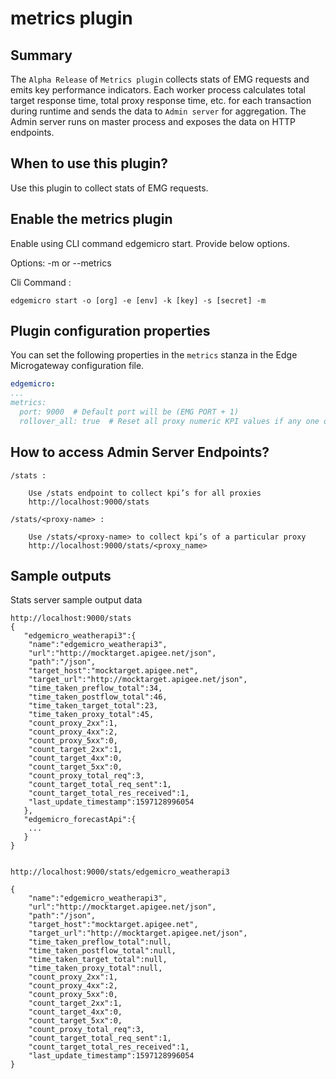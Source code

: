 # metrics plugin
 
## Summary
The `Alpha Release` of `Metrics plugin` collects stats of EMG requests and emits key performance indicators. Each worker process calculates total target response time, total proxy response time, etc. for each transaction during runtime and sends the data to `Admin server` for aggregation.
The Admin server runs on master process and exposes the data on HTTP endpoints.
 
## When to use this plugin?
Use this plugin to collect stats of EMG requests.

## Enable the metrics plugin 
Enable using CLI command edgemicro start. Provide below options.
 
Options: 
-m or --metrics  
 
Cli Command :
``` 
edgemicro start -o [org] -e [env] -k [key] -s [secret] -m
```

## Plugin configuration properties 
You can set the following properties in the `metrics` stanza in the Edge Microgateway configuration file.
 
```yaml
edgemicro: 
...
metrics:  
  port: 9000  # Default port will be (EMG PORT + 1)
  rollover_all: true  # Reset all proxy numeric KPI values if any one of the values of the proxy has reached max numeric value.

```

## How to access Admin Server Endpoints?
 
    /stats :

        Use /stats endpoint to collect kpi’s for all proxies 
        http://localhost:9000/stats 
 
    /stats/<proxy-name> : 
 
        Use /stats/<proxy-name> to collect kpi’s of a particular proxy  
        http://localhost:9000/stats/<proxy_name>

## Sample outputs
Stats server sample output data 

```
http://localhost:9000/stats 
{ 
   "edgemicro_weatherapi3":{ 
  	"name":"edgemicro_weatherapi3", 
  	"url":"http://mocktarget.apigee.net/json", 
  	"path":"/json", 
  	"target_host":"mocktarget.apigee.net", 
  	"target_url":"http://mocktarget.apigee.net/json", 
  	"time_taken_preflow_total":34, 
  	"time_taken_postflow_total":46, 
  	"time_taken_target_total":23, 
  	"time_taken_proxy_total":45, 
  	"count_proxy_2xx":1, 
  	"count_proxy_4xx":2, 
  	"count_proxy_5xx":0, 
  	"count_target_2xx":1, 
  	"count_target_4xx":0, 
  	"count_target_5xx":0, 
  	"count_proxy_total_req":3, 
  	"count_target_total_req_sent":1, 
  	"count_target_total_res_received":1, 
  	"last_update_timestamp":1597128996054 
   },
   "edgemicro_forecastApi":{ 
    ... 
   } 
}


http://localhost:9000/stats/edgemicro_weatherapi3

{ 
  	"name":"edgemicro_weatherapi3", 
  	"url":"http://mocktarget.apigee.net/json", 
  	"path":"/json", 
  	"target_host":"mocktarget.apigee.net", 
  	"target_url":"http://mocktarget.apigee.net/json", 
  	"time_taken_preflow_total":null, 
  	"time_taken_postflow_total":null, 
  	"time_taken_target_total":null, 
  	"time_taken_proxy_total":null, 
  	"count_proxy_2xx":1, 
  	"count_proxy_4xx":2, 
  	"count_proxy_5xx":0, 
  	"count_target_2xx":1, 
  	"count_target_4xx":0, 
  	"count_target_5xx":0, 
  	"count_proxy_total_req":3, 
  	"count_target_total_req_sent":1, 
  	"count_target_total_res_received":1, 
  	"last_update_timestamp":1597128996054 
}


```         